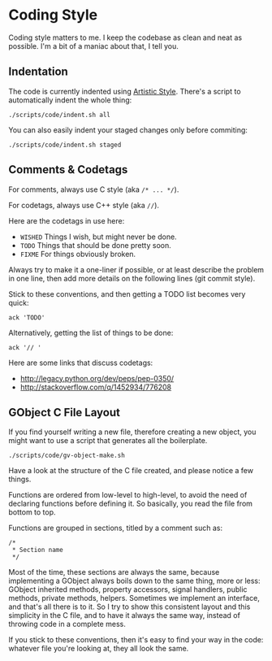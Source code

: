 Coding Style
============



Coding style matters to me. I keep the codebase as clean and neat as possible.
I'm a bit of a maniac about that, I tell you.



Indentation
-----------

The code is currently indented using [Artistic Style](http://astyle.sourceforge.net/).
There's a script to automatically indent the whole thing:

	./scripts/code/indent.sh all

You can also easily indent your staged changes only before commiting:

	./scripts/code/indent.sh staged



Comments & Codetags
-------------------

For comments, always use C style (aka `/* ... */`).

For codetags, always use C++ style (aka `//`).

Here are the codetags in use here:

- `WISHED` Things I wish, but might never be done.
- `TODO`   Things that should be done pretty soon.
- `FIXME`  For things obviously broken.

Always try to make it a one-liner if possible, or at least describe the problem
in one line, then add more details on the following lines (git commit style).

Stick to these conventions, and then getting a TODO list becomes very quick:

	ack 'TODO'

Alternatively, getting the list of things to be done:

	ack '// '
	
Here are some links that discuss codetags:

- <http://legacy.python.org/dev/peps/pep-0350/>
- <http://stackoverflow.com/q/1452934/776208>



GObject C File Layout
---------------------

If you find yourself writing a new file, therefore creating a new object, you
might want to use a script that generates all the boilerplate.

	./scripts/code/gv-object-make.sh

Have a look at the structure of the C file created, and please notice a few
things.

Functions are ordered from low-level to high-level, to avoid the need of
declaring functions before defining it. So basically, you read the file from
bottom to top.

Functions are grouped in sections, titled by a comment such as:

	/*
	 * Section name
	 */

Most of the time, these sections are always the same, because implementing a
GObject always boils down to the same thing, more or less: GObject inherited
methods, property accessors, signal handlers, public methods, private methods,
helpers. Sometimes we implement an interface, and that's all there is to it.
So I try to show this consistent layout and this simplicity in the C file, and
to have it always the same way, instead of throwing code in a complete mess.

If you stick to these conventions, then it's easy to find your way in the code:
whatever file you're looking at, they all look the same.
